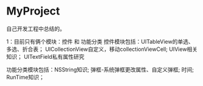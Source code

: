 # MyProject
自己开发工程中总结的。

1：目前只有俩个模块：控件 和 功能分类
控件模块包括：UITableView的单选、多选、折合表；
           UICollectionView自定义，移动collectionViewCell;
           UIView相关知识；
           UITextField私有属性研究
        
功能分类模块包括：NSString知识;
                弹框-系统弹框更改属性、自定义弹框;
                时间;
                RunTime知识；
